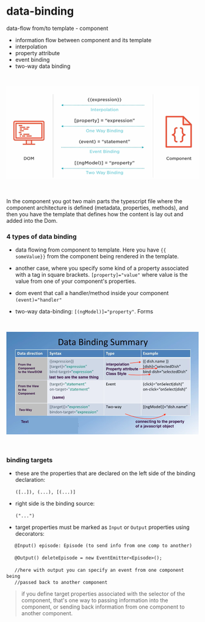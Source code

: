 # data-binding
data-flow from/to template - component

- information flow between component and its template
- interpolation
- property attribute
- event binding
- two-way data binding

<br/>

![](images/data-binding.png)

<br/>

In the component you got two main parts the typescript file where the component architecture is defined (metadata, properties, methods), and
then you have the template that defines how the content is lay out and
added into the Dom.


### 4 types of data binding

- data flowing from component to template. Here you have `{{ someValue}}`
  from the component being rendered in the template.

- another case, where you specify some kind of a property associated with a
  tag in square brackets. `[property]="value"` where value is the value from
  one of your component's properties.

- dom event that call a handler/method inside your component `(event)="handler"`

- two-way data-binding: `[(ngModel)]="property"`. Forms


<br/>

![](images/data-summary.png)

<br/>

### binding targets

- these are the properties that are declared on the left side of the 
  binding declaration:          
  
  ` ([..]), (...), [(...)] `


- right side is the binding source:     

  ` ("...") `

- target properties must be marked as `Input` or `Output` properties using
  decorators:

 ```
    @Input() episode: Episode (to send info from one comp to another)
    
    @Output() deleteEpisode = new EventEmitter<Episode>();

    //here with output you can specify an event from one component being
    //passed back to another component 

 ``` 

> if you define target properties associated with the selector of the 
  component, that's one way to passing information into the component,
  or sending back information from one component to another component.